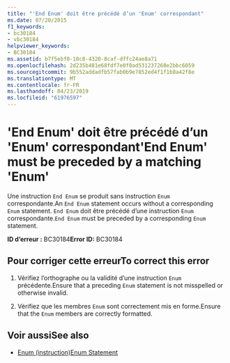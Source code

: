 ```yaml
---
title: "'End Enum' doit être précédé d’un 'Enum' correspondant"
ms.date: 07/20/2015
f1_keywords:
- bc30184
- vbc30184
helpviewer_keywords:
- BC30184
ms.assetid: b7f5ebf0-10c8-4320-8caf-dffc24ae8a71
ms.openlocfilehash: 2d235b481e68fdf7e0f0ad531237268e2bbc6059
ms.sourcegitcommit: 9b552addadfb57fab0b9e7852ed4f1f1b8a42f8e
ms.translationtype: MT
ms.contentlocale: fr-FR
ms.lasthandoff: 04/23/2019
ms.locfileid: "61976597"
---
```

# <a name="end-enum-must-be-preceded-by-a-matching-enum"></a><span data-ttu-id="f8a0a-102">'End Enum' doit être précédé d’un 'Enum' correspondant</span><span class="sxs-lookup"><span data-stu-id="f8a0a-102">'End Enum' must be preceded by a matching 'Enum'</span></span>
<span data-ttu-id="f8a0a-103">Une instruction `End Enum` se produit sans instruction `Enum` correspondante.</span><span class="sxs-lookup"><span data-stu-id="f8a0a-103">An `End Enum` statement occurs without a corresponding `Enum` statement.</span></span> <span data-ttu-id="f8a0a-104">`End Enum` doit être précédé d’une instruction `Enum` correspondante.</span><span class="sxs-lookup"><span data-stu-id="f8a0a-104">`End Enum` must be preceded by a corresponding `Enum` statement.</span></span>  
  
 <span data-ttu-id="f8a0a-105">**ID d’erreur :** BC30184</span><span class="sxs-lookup"><span data-stu-id="f8a0a-105">**Error ID:** BC30184</span></span>  
  
## <a name="to-correct-this-error"></a><span data-ttu-id="f8a0a-106">Pour corriger cette erreur</span><span class="sxs-lookup"><span data-stu-id="f8a0a-106">To correct this error</span></span>  
  
1. <span data-ttu-id="f8a0a-107">Vérifiez l’orthographe ou la validité d’une instruction `Enum` précédente.</span><span class="sxs-lookup"><span data-stu-id="f8a0a-107">Ensure that a preceding `Enum` statement is not misspelled or otherwise invalid.</span></span>  
  
2. <span data-ttu-id="f8a0a-108">Vérifiez que les membres `Enum` sont correctement mis en forme.</span><span class="sxs-lookup"><span data-stu-id="f8a0a-108">Ensure that the `Enum` members are correctly formatted.</span></span>  
  
## <a name="see-also"></a><span data-ttu-id="f8a0a-109">Voir aussi</span><span class="sxs-lookup"><span data-stu-id="f8a0a-109">See also</span></span>

- [<span data-ttu-id="f8a0a-110">Enum (instruction)</span><span class="sxs-lookup"><span data-stu-id="f8a0a-110">Enum Statement</span></span>](../../visual-basic/language-reference/statements/enum-statement.md)
